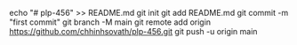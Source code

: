 echo "# plp-456" >> README.md
git init
git add README.md
git commit -m "first commit"
git branch -M main
git remote add origin https://github.com/chhinhsovath/plp-456.git
git push -u origin main